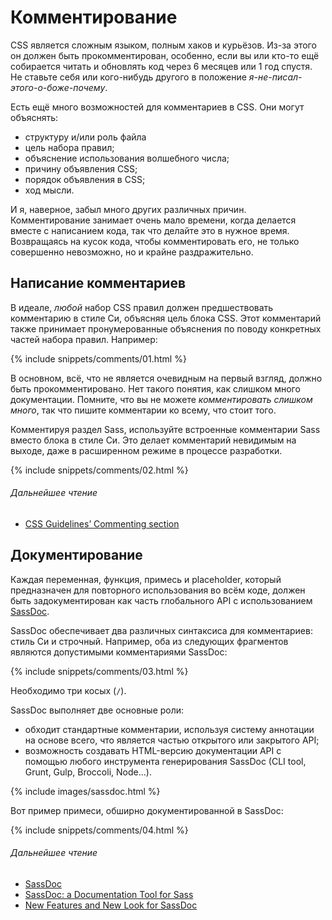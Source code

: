 
# Комментирование

CSS является сложным языком, полным хаков и курьёзов. Из-за этого он должен быть прокомментирован, особенно, если вы или кто-то ещё собирается читать и обновлять код через 6 месяцев или 1 год спустя. Не ставьте себя или кого-нибудь другого в положение *я-не-писал-этого-о-боже-почему*.

Есть ещё много возможностей для комментариев в CSS. Они могут объяснять:

* структуру и/или роль файла
* цель набора правил;
* объяснение использования волшебного числа;
* причину объявления CSS;
* порядок объявления в CSS;
* ход мысли.

И я, наверное, забыл много других различных причин. Комментирование занимает очень мало времени, когда делается вместе с написанием кода, так что делайте это в нужное время. Возвращаясь на кусок кода, чтобы комментировать его, не только совершенно невозможно, но и крайне раздражительно.

## Написание комментариев

В идеале, *любой* набор CSS правил должен предшествовать комментарию в стиле Си, объясняя цель блока CSS. Этот комментарий также принимает пронумерованные объяснения по поводу конкретных частей набора правил. Например:

{% include snippets/comments/01.html %}

В основном, всё, что не является очевидным на первый взгляд, должно быть прокомментировано. Нет такого понятия, как слишком много документации. Помните, что вы не можете *комментировать слишком много*, так что пишите комментарии ко всему, что стоит того.

Комментируя раздел Sass, используйте встроенные комментарии Sass вместо блока в стиле Си. Это делает комментарий невидимым на выходе, даже в расширенном режиме в процессе разработки.

{% include snippets/comments/02.html %}

###### Дальнейшее чтение

* [CSS Guidelines’ Commenting section](http://cssguidelin.es/#commenting)

## Документирование

Каждая переменная, функция, примесь и placeholder, который предназначен для повторного использования во всём коде, должен быть задокументирован как часть глобального API с использованием [SassDoc](http://sassdoc.com).

SassDoc обеспечивает два различных синтаксиса для комментариев: стиль Си и строчный. Например, оба из следующих фрагментов являются допустимыми комментариями SassDoc:

{% include snippets/comments/03.html %}

<div class="note">
  <p>Необходимо три косых (<code>/</code>).</p>
</div>

SassDoc выполняет две основные роли:

* обходит стандартные комментарии, используя систему аннотации на основе всего, что является частью открытого или закрытого API;
* возможность создавать HTML-версию документации API с помощью любого инструмента генерирования SassDoc (CLI tool, Grunt, Gulp, Broccoli, Node…).

{% include images/sassdoc.html %}

Вот пример примеси, обширно документированной в SassDoc:

{% include snippets/comments/04.html %}

###### Дальнейшее чтение

* [SassDoc](http://sassdoc.com)
* [SassDoc: a Documentation Tool for Sass](http://www.sitepoint.com/sassdoc-documentation-tool-sass/)
* [New Features and New Look for SassDoc](http://webdesign.tutsplus.com/articles/new-features-and-a-new-look-for-sassdoc--cms-21914)
